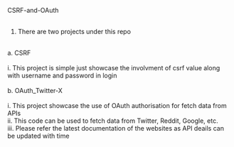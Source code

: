 CSRF-and-OAuth   <br>
<br>
1. There are two projects under this repo<br>
<br>
a. CSRF <br>
<br>
    i. This project is simple just showcase the involvment of csrf value along with username and password in login

<br>
<br>
b. OAuth_Twitter-X<br>
<br>
i. This project showcase the use of OAuth authorisation for fetch data from APIs<br>
ii. This code can be used to fetch data from Twitter, Reddit, Google, etc.<br>
iii. Please refer the latest documentation of the websites as API deails can be updated with time<br>
